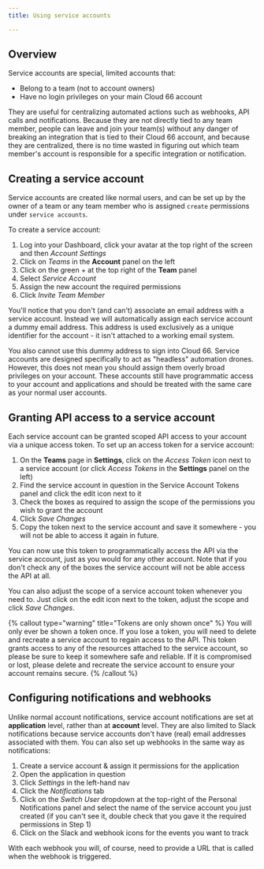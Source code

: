 ```yaml
---
title: Using service accounts

---
```


## Overview

Service accounts are special, limited accounts that:

- Belong to a team (not to account owners)
- Have no login privileges on your main Cloud 66 account

They are useful for centralizing automated actions such as webhooks, API calls and notifications. Because they are not directly tied to any team member, people can leave and join your team(s) without any danger of breaking an integration that is tied to their Cloud 66 account, and because they are centralized, there is no time wasted in figuring out which team member's account is responsible for a specific integration or notification. 

## Creating a service account

Service accounts are created like normal users, and can be set up by the owner of a team or any team member who is assigned `create` permissions under `service accounts`.

To create a service account:

1. Log into your Dashboard, click your avatar at the top right of the screen and then *Account Settings*
2. Click on *Teams* in the **Account** panel on the left
3. Click on the green + at the top right of the **Team** panel
4. Select *Service Account*
5. Assign the new account the required permissions
6. Click *Invite Team Member*

You'll notice that you don't (and can't) associate an email address with a service account. Instead we will automatically assign each service account a dummy email address. This address is used exclusively as a unique identifier for the account - it isn't attached to a working email system.

You also cannot use this dummy address to sign into Cloud 66. Service accounts are designed specifically to act as "headless" automation drones. However, this does not mean you should assign them overly broad privileges on your account. These accounts still have programmatic access to your account and applications and should be treated with the same care as your normal user accounts.

## Granting API access to a service account

Each service account can be granted scoped API access to your account via a unique access token. To set up an access token for a service account:

1. On the **Teams** page in **Settings**, click on the *Access Token* icon next to a service account (or click *Access Tokens* in the **Settings** panel on the left)
2. Find the service account in question in the Service Account Tokens panel and click the edit icon next to it
3. Check the boxes as required to assign the scope of the permissions you wish to grant the account
4. Click *Save Changes*
5. Copy the token next to the service account and save it somewhere - you will not be able to access it again in future.

You can now use this token to programmatically access the API via the service account, just as you would for any other account. Note that if you don't check any of the boxes the service account will not be able access the API at all. 

You can also adjust the scope of a service account token whenever you need to. Just click on the edit icon next to the token, adjust the scope and click *Save Changes*.

{% callout type="warning" title="Tokens are only shown once" %}
 You will only ever be shown a token once. If you lose a token, you will need to delete and recreate a service account to regain access to the API. This token grants access to any of the resources attached to the service account, so please be sure to keep it somewhere safe and reliable. If it is compromised or lost, please delete and recreate the service account to ensure your account remains secure. 
{% /callout %}

## Configuring notifications and webhooks

Unlike normal account notifications, service account notifications are set at **application** level, rather than at **account** level. They are also limited to Slack notifications because service accounts don't have (real) email addresses associated with them. You can also set up webhooks in the same way as notifications:

1. Create a service account & assign it permissions for the application
2. Open the application in question
3. Click *Settings* in the left-hand nav
4. Click the *Notifications* tab
5. Click on the *Switch User* dropdown at the top-right of the Personal Notifications panel and select the name of the service account you just created (if you can't see it, double check that you gave it the required permissions in Step 1)
6. Click on the Slack and webhook icons for the events you want to track 

With each webhook you will, of course, need to provide a URL that is called when the webhook is triggered.